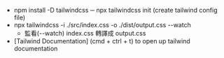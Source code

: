 - npm install -D tailwindcss
  ─ npx tailwindcss init (create tailwind config file)
- npx tailwindcss -i ./src/index.css -o ./dist/output.css --watch
  - 監看(--watch) index.css 轉譯成 output.css
- [Tailwind Documentation] (cmd + ctrl + t) to open up tailwind documentation
